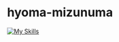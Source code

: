 # hyoma-mizunuma

[![My Skills](https://skillicons.dev/icons?i=html,css,scss,tailwind,js,react,ts,nextjs,jquery,ruby,rails,wordpress,docker,vscode,ai,ps)](https://skillicons.dev)
